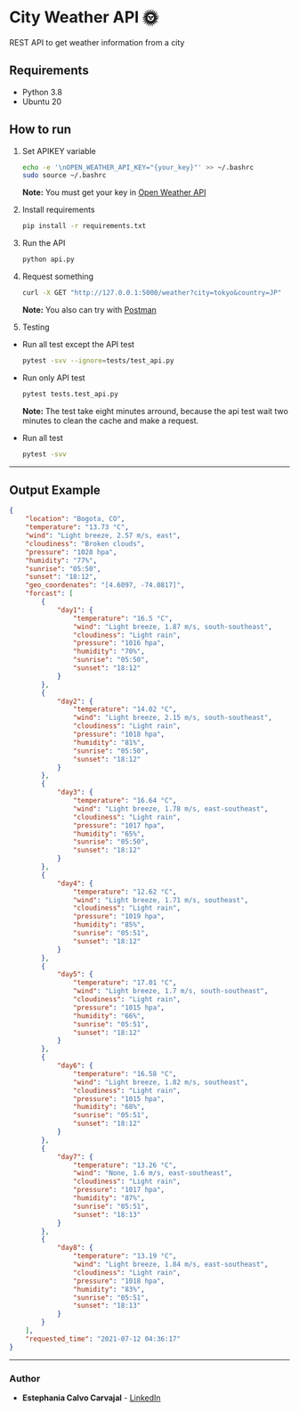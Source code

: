 # City Weather API 🌞

REST API to get weather information from a city

## Requirements
- Python 3.8
- Ubuntu 20

## How to run
1. Set APIKEY variable 
    ```bash
    echo -e '\nOPEN_WEATHER_API_KEY="{your_key}"' >> ~/.bashrc
    sudo source ~/.bashrc
    ```

    **Note:** You must get your key in [Open Weather API](https://openweathermap.org/api)

2. Install requirements 
    ```bash
    pip install -r requirements.txt
    ```

3. Run the API 
    ```bash
    python api.py
    ```

4. Request something
    ```bash
    curl -X GET "http://127.0.0.1:5000/weather?city=tokyo&country=JP"
    ```
    **Note:** You also can try with [Postman](https://www.postman.com/)

5. Testing
* Run all test except the API test
    ```bash
    pytest -svv --ignore=tests/test_api.py
    ```
* Run only API test
    ```bash
    pytest tests.test_api.py
    ```
    **Note:** The test take eight minutes arround, because the api test wait two minutes to clean the cache and make a request.

* Run all test
    ```bash
    pytest -svv
    ```

---

## Output Example
```json
{
    "location": "Bogota, CO",
    "temperature": "13.73 °C",
    "wind": "Light breeze, 2.57 m/s, east",
    "cloudiness": "Broken clouds",
    "pressure": "1028 hpa",
    "humidity": "77%",
    "sunrise": "05:50",
    "sunset": "18:12",
    "geo_coordenates": "[4.6097, -74.0817]",
    "forcast": [
        {
            "day1": {
                "temperature": "16.5 °C",
                "wind": "Light breeze, 1.87 m/s, south-southeast",
                "cloudiness": "Light rain",
                "pressure": "1016 hpa",
                "humidity": "70%",
                "sunrise": "05:50",
                "sunset": "18:12"
            }
        },
        {
            "day2": {
                "temperature": "14.02 °C",
                "wind": "Light breeze, 2.15 m/s, south-southeast",
                "cloudiness": "Light rain",
                "pressure": "1018 hpa",
                "humidity": "81%",
                "sunrise": "05:50",
                "sunset": "18:12"
            }
        },
        {
            "day3": {
                "temperature": "16.64 °C",
                "wind": "Light breeze, 1.78 m/s, east-southeast",
                "cloudiness": "Light rain",
                "pressure": "1017 hpa",
                "humidity": "65%",
                "sunrise": "05:50",
                "sunset": "18:12"
            }
        },
        {
            "day4": {
                "temperature": "12.62 °C",
                "wind": "Light breeze, 1.71 m/s, southeast",
                "cloudiness": "Light rain",
                "pressure": "1019 hpa",
                "humidity": "85%",
                "sunrise": "05:51",
                "sunset": "18:12"
            }
        },
        {
            "day5": {
                "temperature": "17.01 °C",
                "wind": "Light breeze, 1.7 m/s, south-southeast",
                "cloudiness": "Light rain",
                "pressure": "1015 hpa",
                "humidity": "66%",
                "sunrise": "05:51",
                "sunset": "18:12"
            }
        },
        {
            "day6": {
                "temperature": "16.58 °C",
                "wind": "Light breeze, 1.82 m/s, southeast",
                "cloudiness": "Light rain",
                "pressure": "1015 hpa",
                "humidity": "68%",
                "sunrise": "05:51",
                "sunset": "18:12"
            }
        },
        {
            "day7": {
                "temperature": "13.26 °C",
                "wind": "None, 1.6 m/s, east-southeast",
                "cloudiness": "Light rain",
                "pressure": "1017 hpa",
                "humidity": "87%",
                "sunrise": "05:51",
                "sunset": "18:13"
            }
        },
        {
            "day8": {
                "temperature": "13.19 °C",
                "wind": "Light breeze, 1.84 m/s, east-southeast",
                "cloudiness": "Light rain",
                "pressure": "1018 hpa",
                "humidity": "83%",
                "sunrise": "05:51",
                "sunset": "18:13"
            }
        }
    ],
    "requested_time": "2021-07-12 04:36:17"
}
```
---

### Author

* **Estephania Calvo Carvajal** - [LinkedIn](https://www.linkedin.com/in/estephaniacalvoc/)
